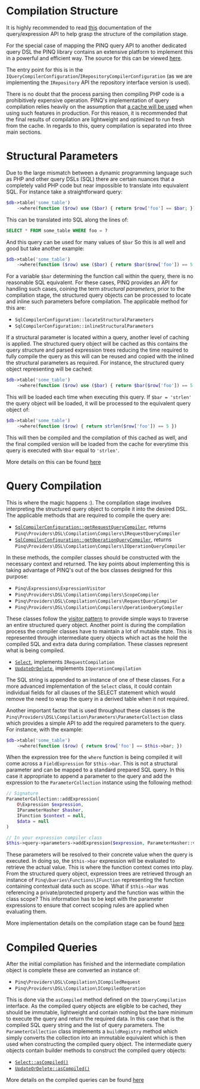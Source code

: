Compilation Structure
=====================

It is highly recommended to read [this][0] documentation of the query/expression API
to help grasp the structure of the compilation stage.

For the special case of mapping the PINQ query API to another dedicated query
DSL the PINQ library contains an extensive platform to implement this in a
powerful and efficient way. The source for this can be viewed [here][1]. 

The entry point for this is in the `IQueryCompilerConfiguration`/`IRepositoryCompilerConfiguration`
(as we are implementing the `IRepository` API the repository interface version is used).

There is no doubt that the process parsing then compiling PHP code is a prohibitively
expensive operation. PINQ's implementation of query compilation relies heavily on
the assumption that [a cache will be used][2] when using such features in production.
For this reason, it is recommended that the final results of compilation are lightweight
and optimized to run fresh from the cache. In regards to this, query compilation is 
separated into three main sections.

Structural Parameters
=====================

Due to the large mismatch between a dynamic programming language such as PHP
and other query DSLs (SQL) there are certain nuances that a completely valid
PHP code but near impossible to translate into equivalent SQL. For instance
take a straightforward query:

```php
$db->table('some_table')
    ->where(function ($row) use ($bar) { return $row['foo'] == $bar; })
```

This can be translated into SQL along the lines of:

```sql
SELECT * FROM some_table WHERE foo = ?
```

And this query can be used for many values of `$bar`
So this is all well and good but take another example:

```php
$db->table('some_table')
    ->where(function ($row) use ($bar) { return $bar($row['foo']) == 5 })
```

For a variable `$bar` determining the function call within the query, there
is no reasonable SQL equivalent. For these cases, PINQ provides an API for
handling such cases, coining the term *structural parameters*, prior to the compilation
stage, the structured query objects can be processed to locate and inline such
parameters before compilation. The applicable method for this are:

 - `SqlCompilerConfiguration::locateStructuralParameters`
 - `SqlCompilerConfiguration::inlineStructuralParameters`
 
If a structural parameter is located within a query, another level of caching
is applied. The structured query object will be cached as this contains the
query structure and parsed expression trees reducing the time required to
fully compile the query as this will can be reused and copied with the inlined 
the structural parameters as required. For instance, the structured query object
representing will be cached:

```php
$db->table('some_table')
    ->where(function ($row) use ($bar) { return $bar($row['foo']) == 5 })
```

This will be loaded each time when executing this query. If `$bar = 'strlen'` the
query object will be loaded, it will be processed to the equivalent query object of:

```php
$db->table('some_table')
    ->where(function ($row) { return strlen($row['foo']) == 5 })
```

This will then be compiled and the compilation of this cached as well, and the final
compiled version will be loaded from the cache for everytime this query is executed
with `$bar` equal to `'strlen'`.

More details on this can be found [here][3] 

Query Compilation
=================

This is where the magic happens :). The compilation stage involves interpreting
the structured query object to compile it into the desired DSL. The applicable methods
that are required to compile the query are:

 - [`SqlCompilerConfiguration::getRequestQueryCompiler`](SqlCompilerConfiguration.php),
 returns `Pinq\Providers\DSL\Compilation\Compilers\IRequestQueryCompiler`
 - [`SqlCompilerConfiguration::getOperationQueryCompiler`](SqlCompilerConfiguration.php),
 returns `Pinq\Providers\DSL\Compilation\Compilers\IOperationQueryCompiler`

In these methods, the compiler classes should be constructed with the necessary context
and returned. The key points about implementing this is taking advantage of PINQ's out of the
box classes designed for this purpose:

 - `Pinq\Expressions\ExpressionVisitor`
 - `Pinq\Providers\DSL\Compilation\Compilers\ScopeCompiler`
 - `Pinq\Providers\DSL\Compilation\Compilers\RequestQueryCompiler`
 - `Pinq\Providers\DSL\Compilation\Compilers\OperationQueryCompiler`
 
These classes follow the [visitor pattern][4] to provide simple ways to traverse
an entire structured query object. Another point is during the compilation process
the compiler classes have to maintain a lot of mutable state. This is represented
through intermediate query objects which act as the hold the compiled SQL and
extra data during compilation. These classes represent what is being compiled.

 - [`Select`](Select.php), implements `IRequestCompilation`
 - [`UpdateOrDelete`](UpdateOrDelete.php), implements `IOperationCompilation`

The SQL string is appended to an instance of one of these classes. For a more
advanced implementation of the `Select` class, it could contain individual fields for all
clauses of the SELECT statement which would remove the need to wrap the query
in a derived table when it not required.

Another important factor that is used throughout these classes is the
`Pinq\Providers\DSL\Compilation\Parameters\ParameterCollection` class which
provides a simple API to add the required parameters to the query. For instance,
with the example:

```php
$db->table('some_table')
    ->where(function ($row) { return $row['foo'] == $this->bar; })
```

When the expression tree for the `where` function is being compiled
it will come across a `FieldExpression` for `$this->bar`. This is not
a structural parameter and can be mapped to a standard prepared SQL query.
In this case it appropriate to append a parameter to the query and add
the expression to the `ParameterCollection` instance using the following method:

```php
// Signature
ParameterCollection::addExpression(
    O\Expression $expression,
    IParameterHasher $hasher,
    IFunction $context = null,
    $data = null
)

// In your expression compiler class
$this->query->parameters->addExpression($expression, ParameterHasher::valueType(), $this->functionContext, $extraData);
```

These parameters will be resolved to their concrete value when the query is executed.
In doing so, the `$this->bar` expression will be evaluated to retrieve the actual value.
This is where the function context comes into play. From the structured query object,
expression trees are retrieved through an instance of `Pinq\Queries\Functions\IFunction`
representing the function containing contextual data such as scope. What if `$this->bar`
was referencing a private/protected property and the function was within the class
scope? This information has to be kept with the parameter expressions to ensure that
correct scoping rules are applied when evaluating them.

More implementation details on the compilation stage can be found [here][5]

Compiled Queries
================

After the initial compilation has finished and the intermediate compilation object
is complete these are converted an instance of:

 - `Pinq\Providers\DSL\Compilation\ICompiledRequest`
 - `Pinq\Providers\DSL\Compilation\ICompiledOperation`

This is done via the `asCompiled` method defined on the `IQueryCompilation` interface.
As the compiled query objects are eligible to be cached, they should be immutable, lightweight and 
contain nothing but the bare minimum to execute the query and return the required data.
In this case that is the compiled SQL query string and the list of query parameters. The
`ParameterCollection` class implements a `buildRegistry` method which simply converts
the collection into an immutable equivalent which is then used when constructing the
compiled query object. The intermediate query objects contain builder methods to construct
the compiled query objects:

 - [`Select::asCompiled()`](Select.php)
 - [`UpdateOrDelete::asCompiled()`](UpdateOrDelete.php)

More details on the compiled queries can be found [here][6]

[0]: http://elliotswebsite.com/Pinq/queries-and-expressions.html
[1]: https://github.com/TimeToogo/Pinq/tree/master/Source/Providers/DSL
[2]: http://elliotswebsite.com/Pinq/performance.html
[3]: Preprocessors/
[4]: http://en.wikipedia.org/wiki/Visitor_pattern
[5]: Compilers/
[6]: Compiled/
